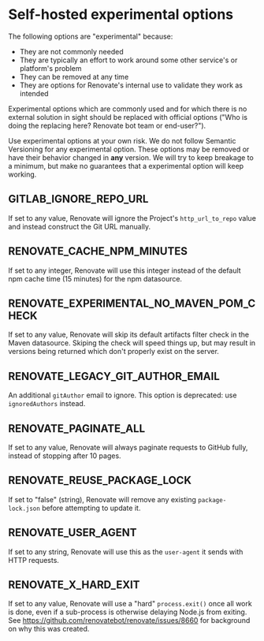 # Self-hosted experimental options

The following options are "experimental" because:

- They are not commonly needed
- They are typically an effort to work around some other service's or platform's problem
- They can be removed at any time
- They are options for Renovate's internal use to validate they work as intended

Experimental options which are commonly used and for which there is no external solution in sight should be replaced with official options ("Who is doing the replacing here? Renovate bot team or end-user?").

Use experimental options at your own risk.
We do not follow Semantic Versioning for any experimental option.
These options may be removed or have their behavior changed in **any** version.
We will try to keep breakage to a minimum, but make no guarantees that a experimental option will keep working.

## GITLAB_IGNORE_REPO_URL

If set to any value, Renovate will ignore the Project's `http_url_to_repo` value and instead construct the Git URL manually.

## RENOVATE_CACHE_NPM_MINUTES

If set to any integer, Renovate will use this integer instead of the default npm cache time (15 minutes) for the npm datasource.

## RENOVATE_EXPERIMENTAL_NO_MAVEN_POM_CHECK

If set to any value, Renovate will skip its default artifacts filter check in the Maven datasource.
Skiping the check will speed things up, but may result in versions being returned which don't properly exist on the server.

## RENOVATE_LEGACY_GIT_AUTHOR_EMAIL

An additional `gitAuthor` email to ignore.
This option is deprecated: use `ignoredAuthors` instead.

## RENOVATE_PAGINATE_ALL

If set to any value, Renovate will always paginate requests to GitHub fully, instead of stopping after 10 pages.

## RENOVATE_REUSE_PACKAGE_LOCK

If set to "false" (string), Renovate will remove any existing `package-lock.json` before attempting to update it.

## RENOVATE_USER_AGENT

If set to any string, Renovate will use this as the `user-agent` it sends with HTTP requests.

## RENOVATE_X_HARD_EXIT

If set to any value, Renovate will use a "hard" `process.exit()` once all work is done, even if a sub-process is otherwise delaying Node.js from exiting.
See https://github.com/renovatebot/renovate/issues/8660 for background on why this was created.
